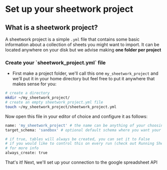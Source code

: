 # Set up your sheetwork project

## What is a sheetwork project?

A sheetwork project is a simple `.yml` file that contains some basic information about a collection of sheets you might want to import. It can be located anywhere on your disk but we advise making **one folder per project**

### Create your \`sheetwork\_project.yml\` file

* First make a project folder, we'll call this one `my_sheetwork_project` and we'll put it in your home directory but feel free to put it anywhere that makes sense for you:

```bash
# create a directory
mkdir ~/my_sheetwork_project/
# create an empty sheetwork_project.yml file
touch ~/my_sheetwork_project/sheetwork_project.yml
```

Now open this file in your editor of choice and configure it as follows:

```bash
name: 'my_sheetwork_project' # the name can be anything of your choosing
target_schema: 'sandbox' # optional default schema where you want your sheets to land

# if true, tables will always be created, you can set it to False
# if you would like to control this on every run (check out Running Sheetwork 
# for more info
always_create: true 
```

That's it! Next, we'll set up your connection to the google spreadsheet API

